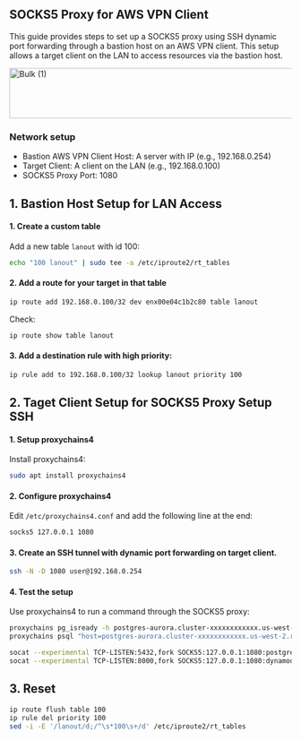 ## SOCKS5 Proxy for AWS VPN Client
This guide provides steps to set up a SOCKS5 proxy using SSH dynamic port forwarding through a bastion host on an AWS VPN client. This setup allows a target client on the LAN to access resources via the bastion host.

<img width="855" height="90" alt="Bulk (1)" src="https://github.com/user-attachments/assets/e405796c-369f-45f0-92af-2058ca69a441" />

### Network setup
- Bastion AWS VPN Client Host: A server with IP (e.g., 192.168.0.254)
- Target Client: A client on the LAN (e.g., 192.168.0.100)
- SOCKS5 Proxy Port: 1080

## 1. Bastion Host Setup for LAN Access

#### 1. Create a custom table
Add a new table `lanout` with id 100:

```bash
echo "100 lanout" | sudo tee -a /etc/iproute2/rt_tables
```

#### 2. Add a route for your target in that table
```bash
ip route add 192.168.0.100/32 dev enx00e04c1b2c80 table lanout
```

Check:
```bash
ip route show table lanout
```

#### 3. Add a destination rule with high priority:
```bash
ip rule add to 192.168.0.100/32 lookup lanout priority 100
```

## 2. Taget Client Setup for SOCKS5 Proxy Setup SSH

#### 1. Setup proxychains4
Install proxychains4:

```bash
sudo apt install proxychains4
```

#### 2. Configure proxychains4
Edit `/etc/proxychains4.conf` and add the following line at the end:

```bash
socks5 127.0.0.1 1080
```

#### 3. Create an SSH tunnel with dynamic port forwarding on target client.

```bash
ssh -N -D 1080 user@192.168.0.254
```

#### 4. Test the setup
Use proxychains4 to run a command through the SOCKS5 proxy:
```bash
proxychains pg_isready -h postgres-aurora.cluster-xxxxxxxxxxxx.us-west-2.rds.amazonaws.com -p 5432 -t 5
proxychains psql "host=postgres-aurora.cluster-xxxxxxxxxxxx.us-west-2.rds.amazonaws.com  port=5432 dbname=postgres user=admin"
```

```bash
socat --experimental TCP-LISTEN:5432,fork SOCKS5:127.0.0.1:1080:postgres-aurora.cluster-xxxxxxxxxxxx.us-west-2.rds.amazonaws.com:5432
socat --experimental TCP-LISTEN:8000,fork SOCKS5:127.0.0.1:1080:dynamodb.us-west-2.amazonaws.com:80
```

## 3. Reset
```bash
ip route flush table 100
ip rule del priority 100
sed -i -E '/lanout/d;/^\s*100\s+/d' /etc/iproute2/rt_tables
```
